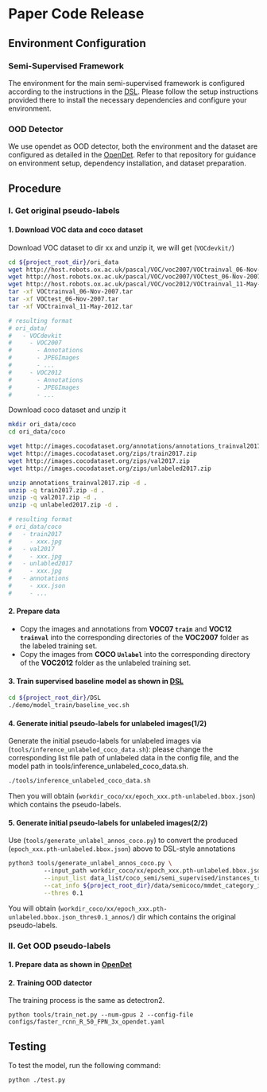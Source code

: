 # Paper Code Release

## Environment Configuration

### Semi-Supervised Framework

The environment for the main semi-supervised framework is configured according to the instructions in the [DSL](https://github.com/chenbinghui1/dsl). Please follow the setup instructions provided there to install the necessary dependencies and configure your environment.

### OOD Detector

We use opendet as OOD detector, both the environment and the dataset are configured as detailed in the [OpenDet](https://github.com/csuhan/opendet2). Refer to that repository for guidance on environment setup, dependency installation, and dataset preparation.

## Procedure

### I. Get original pseudo-labels

#### 1. Download VOC data and coco dataset
Download VOC dataset to dir xx and unzip it, we will get (`VOCdevkit/`)
```bash
cd ${project_root_dir}/ori_data
wget http://host.robots.ox.ac.uk/pascal/VOC/voc2007/VOCtrainval_06-Nov-2007.tar
wget http://host.robots.ox.ac.uk/pascal/VOC/voc2007/VOCtest_06-Nov-2007.tar
wget http://host.robots.ox.ac.uk/pascal/VOC/voc2012/VOCtrainval_11-May-2012.tar
tar -xf VOCtrainval_06-Nov-2007.tar
tar -xf VOCtest_06-Nov-2007.tar
tar -xf VOCtrainval_11-May-2012.tar

# resulting format
# ori_data/
#   - VOCdevkit
#     - VOC2007
#       - Annotations
#       - JPEGImages
#       - ...
#     - VOC2012
#       - Annotations
#       - JPEGImages
#       - ...
```
Download coco dataset and unzip it

```bash
mkdir ori_data/coco
cd ori_data/coco

wget http://images.cocodataset.org/annotations/annotations_trainval2017.zip
wget http://images.cocodataset.org/zips/train2017.zip
wget http://images.cocodataset.org/zips/val2017.zip
wget http://images.cocodataset.org/zips/unlabeled2017.zip

unzip annotations_trainval2017.zip -d .
unzip -q train2017.zip -d .
unzip -q val2017.zip -d .
unzip -q unlabeled2017.zip -d .

# resulting format
# ori_data/coco
#   - train2017
#     - xxx.jpg
#   - val2017
#     - xxx.jpg
#   - unlabled2017
#     - xxx.jpg
#   - annotations
#     - xxx.json
#     - ...
```

#### 2. Prepare data

- Copy the images and annotations from **VOC07 `train`** and **VOC12 `trainval`** into the corresponding directories of the **VOC2007** folder as the labeled training set.  
- Copy the images from **COCO `Unlabel`** into the corresponding directory of the **VOC2012** folder as the unlabeled training set.


#### 3. Train supervised baseline model as shown in [DSL](https://github.com/chenbinghui1/dsl)
```bash
cd ${project_root_dir}/DSL
./demo/model_train/baseline_voc.sh
```
#### 4. Generate initial pseudo-labels for unlabeled images(1/2)
Generate the initial pseudo-labels for unlabeled images via (`tools/inference_unlabeled_coco_data.sh`): please change the corresponding list file path of unlabeled data in the config file, and the model path in tools/inference_unlabeled_coco_data.sh.
```bash
./tools/inference_unlabeled_coco_data.sh
```

Then you will obtain (`workdir_coco/xx/epoch_xxx.pth-unlabeled.bbox.json`) which contains the pseudo-labels.

#### 5. Generate initial pseudo-labels for unlabeled images(2/2)
Use (`tools/generate_unlabel_annos_coco.py`) to convert the produced (`epoch_xxx.pth-unlabeled.bbox.json`) above to DSL-style annotations
```bash
python3 tools/generate_unlabel_annos_coco.py \ 
          --input_path workdir_coco/xx/epoch_xxx.pth-unlabeled.bbox.json \
          --input_list data_list/coco_semi/semi_supervised/instances_train2017.${seed}@${percent}-unlabeled.json \
          --cat_info ${project_root_dir}/data/semicoco/mmdet_category_info.json \
          --thres 0.1
```

You will obtain (`workdir_coco/xx/epoch_xxx.pth-unlabeled.bbox.json_thres0.1_annos/`) dir which contains the original pseudo-labels.

### II. Get OOD pseudo-labels

#### 1. Prepare data as shown in [OpenDet](https://github.com/csuhan/opendet2)

#### 2. Training OOD datector

The training process is the same as detectron2.
```
python tools/train_net.py --num-gpus 2 --config-file configs/faster_rcnn_R_50_FPN_3x_opendet.yaml
```

## Testing

To test the model, run the following command:

```bash
python ./test.py
